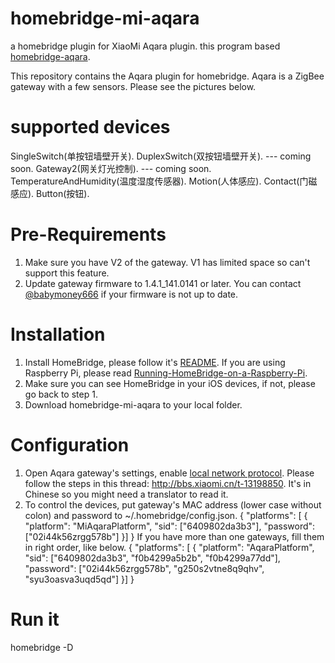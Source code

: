 # homebridge-mi-aqara
a homebridge plugin for XiaoMi Aqara plugin.
this program based [homebridge-aqara](https://github.com/snOOrz/homebridge-aqara).

This repository contains the Aqara plugin for homebridge.
Aqara is a ZigBee gateway with a few sensors. Please see the pictures below.

# supported devices
SingleSwitch(单按钮墙壁开关).
DuplexSwitch(双按钮墙壁开关). --- coming soon.
Gateway2(网关灯光控制). --- coming soon.
TemperatureAndHumidity(温度湿度传感器).
Motion(人体感应).
Contact(门磁感应).
Button(按钮).

# Pre-Requirements
1. Make sure you have V2 of the gateway. V1 has limited space so can't support this feature.
2. Update gateway firmware to 1.4.1_141.0141 or later. You can contact [@babymoney666](https://github.com/babymoney666) if your firmware is not up to date.

# Installation
1. Install HomeBridge, please follow it's [README](https://github.com/nfarina/homebridge/blob/master/README.md). If you are using Raspberry Pi, please read [Running-HomeBridge-on-a-Raspberry-Pi](https://github.com/nfarina/homebridge/wiki/Running-HomeBridge-on-a-Raspberry-Pi).
2. Make sure you can see HomeBridge in your iOS devices, if not, please go back to step 1.
3. Download homebridge-mi-aqara to your local folder.

# Configuration
1. Open Aqara gateway's settings, enable [local network protocol](https://github.com/louisZL/lumi-gateway-local-api). Please follow the steps in this thread: http://bbs.xiaomi.cn/t-13198850. It's in Chinese so you might need a translator to read it.
2. To control the devices, put gateway's MAC address (lower case without colon) and password to ~/.homebridge/config.json.
    {
        "platforms": [
        {
            "platform": "MiAqaraPlatform",
            "sid": ["6409802da3b3"],
            "password": ["02i44k56zrgg578b"]
        }]
    }
If you have more than one gateways, fill them in right order, like below.
    {
        "platforms": [
        {
            "platform": "AqaraPlatform",
            "sid": ["6409802da3b3", "f0b4299a5b2b", "f0b4299a77dd"],
            "password": ["02i44k56zrgg578b", "g250s2vtne8q9qhv", "syu3oasva3uqd5qd"]
        }]
    }

# Run it
homebridge -D

